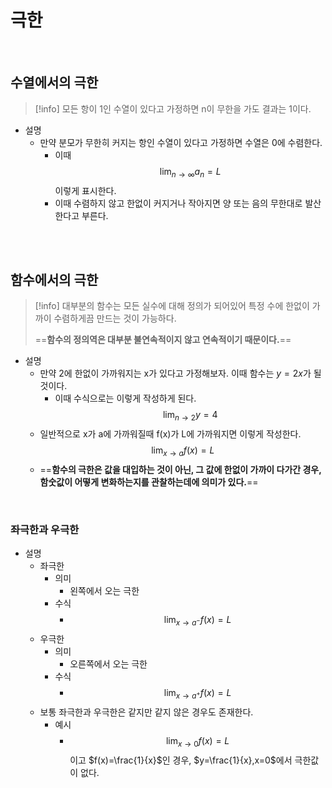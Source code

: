 
# 극한

&emsp;&emsp;

## 수열에서의 극한

>[!info]
> 모든 항이 1인 수열이 있다고 가정하면 n이 무한을 가도 결과는 1이다.

+ 설명
	+ 만약 분모가 무한히 커지는 항인 수열이 있다고 가정하면 수열은 0에 수렴한다.
		+ 이때 $$\lim_{n\to\infty}a_{n}=L$$이렇게 표시한다.
		+ 이때 수렴하지 않고 한없이 커지거나 작아지면 양 또는 음의 무한대로 발산한다고 부른다.


<br><br>

## 함수에서의 극한

>[!info]
> 대부분의 함수는 모든 실수에 대해 정의가 되어있어 특정 수에 한없이 가까이 수렴하게끔 만드는 것이 가능하다.
> 
> ==**함수의 정의역은 대부분 불연속적이지 않고 연속적이기 때문이다.**==

+ 설명
	+ 만약 2에 한없이 가까워지는 x가 있다고 가정해보자. 이때 함수는 $y=2x$가 될 것이다.
		+ 이때 수식으로는 이렇게 작성하게 된다.
			$$\lim_{n\to2}y=4$$
	+ 일반적으로 x가 a에 가까워질때 f(x)가 L에 가까워지면 이렇게 작성한다.
		$$\lim_{x\to a}f(x)=L$$
	+ ==**함수의 극한은 값을 대입하는 것이 아닌, 그 값에 한없이 가까이 다가간 경우, 함숫값이 어떻게 변화하는지를 관찰하는데에 의미가 있다.**==

&emsp;&emsp;

### 좌극한과 우극한

+ 설명
	+ 좌극한
		+ 의미
			+ 왼쪽에서 오는 극한
		+ 수식
			+ $$\lim_{x\to a^{-}}f(x)=L$$
	+ 우극한
		+ 의미
			+ 오른쪽에서 오는 극한
		+ 수식
			+ $$\lim_{x\to a^{+}}f(x)=L$$
	+ 보통 좌극한과 우극한은 같지만 같지 않은 경우도 존재한다.
		+ 예시
			+ $$\lim_{x\to 0}f(x)=L$$ 이고 $f(x)=\frac{1}{x}$인 경우, $y=\frac{1}{x},x=0$에서 극한값이 없다.




